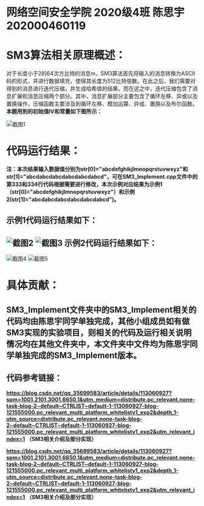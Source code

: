 网络空间安全学院 2020级4班 陈思宇 202000460119
<br />
=
SM3算法相关原理概述：
=
对于长度小于2的64次方比特的消息m，SM3算法首先将输入的消息转换为ASCII码的形式，并进行数据填充，使得其长度为512比特倍数。在此之后，我们需要对得到的消息进行迭代压缩，并生成哈希值的结果。而在这之中，迭代压缩包含了消息扩展和消息压缩两个部分。其中，消息扩展部分主要包含了循环左移、异或以及置换操作，压缩函数主要涉及到循环左移、模加运算、异或、置换以及布尔函数。**本题用到的初始值IV和常量如下图所示：**

![截图1](https://user-images.githubusercontent.com/109191115/181049817-f725ccb2-e5a7-4df1-b221-074ed4f2330a.png)

代码运行结果：
=
**注：本次结果输入数据值分别为str[0]="abcdefghikjlmnopqrstuvwxyz"和str[1]="abcdabcdabcdabcdabcdabcd"，可在SM3_Implement.cpp文件中的第333和334行代码根据需要进行修改，本次示例对应结果为示例1（str[0]="abcdefghikjlmnopqrstuvwxyz"）和示例2(str[1]="abcdabcdabcdabcdabcdabcd")。**

示例1代码运行结果如下：
-
![截图2](https://user-images.githubusercontent.com/109191115/181052540-b8c74b9f-f579-491b-a62f-7a6efff3410c.png)
![截图3](https://user-images.githubusercontent.com/109191115/181052588-7a27df70-4bf2-4855-94ff-29469da6ea0e.png)
示例2代码运行结果如下：
-
![截图4](https://user-images.githubusercontent.com/109191115/181053003-0b69a2d1-a42d-4bd3-ad1f-37a4c5653312.png)
![截图5](https://user-images.githubusercontent.com/109191115/181053053-92fd9f46-35dd-45f9-9911-460976229cfc.png)

具体贡献：
=
SM3_Implement文件夹中的SM3_Implement相关的代码均由陈思宇同学单独完成，其他小组成员如有做SM3实现的实验项目，则相关的代码及运行相关说明情况均在其他文件夹中，本文件夹中文件均为陈思宇同学单独完成的SM3_Implement版本。
-

代码参考链接：
-

**https://blog.csdn.net/qq_35699583/article/details/113060927?spm=1001.2101.3001.6650.1&utm_medium=distribute.pc_relevant.none-task-blog-2~default~CTRLIST~default-1-113060927-blog-121555000.pc_relevant_multi_platform_whitelistv1_exp2&depth_1-utm_source=distribute.pc_relevant.none-task-blog-2~default~CTRLIST~default-1-113060927-blog-121555000.pc_relevant_multi_platform_whitelistv1_exp2&utm_relevant_index=1**
**（SM3相关介绍及部分实现）**

**https://blog.csdn.net/qq_35699583/article/details/113060927?spm=1001.2101.3001.6650.1&utm_medium=distribute.pc_relevant.none-task-blog-2~default~CTRLIST~default-1-113060927-blog-121555000.pc_relevant_multi_platform_whitelistv1_exp2&depth_1-utm_source=distribute.pc_relevant.none-task-blog-2~default~CTRLIST~default-1-113060927-blog-121555000.pc_relevant_multi_platform_whitelistv1_exp2&utm_relevant_index=1**
**（SM3相关介绍及部分实现）**